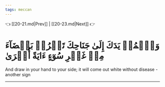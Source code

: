 ```yaml
---
tags: meccan
---
```


👈 [[20-21.md|Prev]] | [[20-23.md|Next]] 👉

# وَٱضۡمُمۡ يَدَكَ إِلَىٰ جَنَاحِكَ تَخۡرُجۡ بَيۡضَآءَ مِنۡ غَيۡرِ سُوٓءٍ ءَايَةً أُخۡرَىٰ

And draw in your hand to your side; it will come out white without disease - another sign

---

